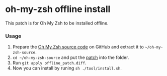 # oh-my-zsh offline install

This patch is for Oh My Zsh to be installed offline.

### Usage

1. Prepare the [Oh My Zsh source code](https://github.com/ohmyzsh/ohmyzsh/archive/refs/heads/master.zip) on GitHub and extract it to `~/oh-my-zsh-source`.
2. `cd ~/oh-my-zsh-source` and put the [patch](https://raw.githubusercontent.com/Konano/ohmyzsh-offline/main/offline-patch.diff) into the folder.
3. Run `git apply offline_patch.diff`.
4. Now you can install by runing `sh ./tool/install.sh`.
